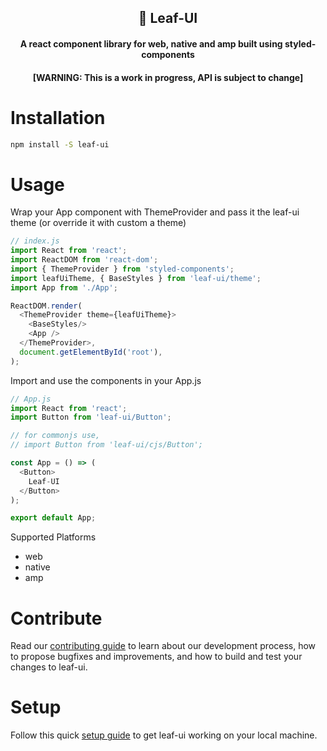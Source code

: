 <div align="center">

## 🍃 Leaf-UI
#### A react component library for web, native and amp built using styled-components
#### [WARNING: This is a work in progress, API is subject to change]

</div>

# Installation

``` bash
npm install -S leaf-ui
```

# Usage

Wrap your App component with ThemeProvider and pass it the leaf-ui theme (or override it with custom a theme)
```js
// index.js
import React from 'react';
import ReactDOM from 'react-dom';
import { ThemeProvider } from 'styled-components';
import leafUiTheme, { BaseStyles } from 'leaf-ui/theme';
import App from './App';

ReactDOM.render(
  <ThemeProvider theme={leafUiTheme}>
    <BaseStyles/>
    <App />
  </ThemeProvider>,
  document.getElementById('root'),
);
```

Import and use the components in your App.js
```js
// App.js
import React from 'react';
import Button from 'leaf-ui/Button';

// for commonjs use,
// import Button from 'leaf-ui/cjs/Button';

const App = () => (
  <Button>
    Leaf-UI
  </Button>
);

export default App;
```

Supported Platforms
* web
* native
* amp


# Contribute

Read our [contributing guide](CONTRIBUTING.md) to learn about our development process, how to propose bugfixes and improvements, and how to build and test your changes to leaf-ui.

# Setup
Follow this quick [setup guide](SETUP.md) to get leaf-ui working on your local machine.
